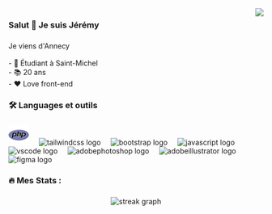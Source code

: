 <img align="right" height="185" src="https://i.pinimg.com/originals/b9/01/85/b9018579aebd5c161b0eac79ca04f17a.gif"  />

###

<h3 align="left">Salut 👋 Je suis Jérémy</h3>

###

<p align="left">Je viens d'Annecy<br><br>- 🔭 Étudiant à Saint-Michel<br>- 📚 20 ans<br>- ❤️ Love front-end</p>

###

<h3 align="left">🛠 Languages et outils</h3>

###

<div align="left">
  <img src="https://raw.githubusercontent.com/devicons/devicon/master/icons/php/php-original.svg" height="40" alt="php logo"  />
  <img width="12" />
  <img src="https://www.vectorlogo.zone/logos/tailwindcss/tailwindcss-icon.svg" height="40" alt="tailwindcss logo"  />
  <img width="12" />
  <img src="https://cdn.jsdelivr.net/gh/devicons/devicon/icons/bootstrap/bootstrap-original.svg" height="40" alt="bootstrap logo"  />
  <img width="12" />
  <img src="https://cdn.jsdelivr.net/gh/devicons/devicon/icons/javascript/javascript-plain.svg" height="40" alt="javascript logo"  />
  <img width="12" />
  <img src="https://cdn.simpleicons.org/visualstudiocode/007ACC" height="40" alt="vscode logo"  />
  <img width="12" />
  <img src="https://skillicons.dev/icons?i=ps" height="40" alt="adobephotoshop logo"  />
  <img width="12" />
  <img src="https://skillicons.dev/icons?i=ai" height="40" alt="adobeillustrator logo"  />
  <img width="12" />
  <img src="https://skillicons.dev/icons?i=figma" height="40" alt="figma logo"  />
</div>

###

<h3 align="left">🔥   Mes Stats :</h3>

###

<div align="center">
  <img src="https://streak-stats.demolab.com?user=jeremy-prt&locale=fr&mode=daily&theme=omni&hide_border=false&border_radius=5&order=3" height="220" alt="streak graph"  />
</div>

###
